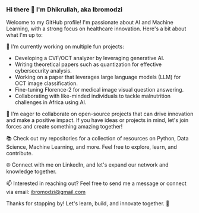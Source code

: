 ### Hi there 👋 I'm Dhikrullah, aka Ibromodzi


Welcome to my GitHub profile! I'm passionate about AI and Machine Learning, with a strong focus on healthcare innovation. Here's a bit about what I'm up to:

🔭 I'm currently working on multiple fun projects:

- Developing a CVF/OCT analyzer by leveraging generative AI.
- Writing theoretical papers such as quantization for effective cybersecurity analysis.
- Working on a paper that leverages large language models (LLM) for OCT image classification.
- Fine-tuning Florence-2 for medical image visual question answering.
- Collaborating with like-minded individuals to tackle malnutrition challenges in Africa using AI.



👯 I'm eager to collaborate on open-source projects that can drive innovation and make a positive impact. If you have ideas or projects in mind, let's join forces and create something amazing together!

📚 Check out my repositories for a collection of resources on Python, Data Science, Machine Learning, and more. Feel free to explore, learn, and contribute.

🌐 Connect with me on LinkedIn, and let's expand our network and knowledge together.

📫 Interested in reaching out? Feel free to send me a message or connect via email: ibromodzi@gmail.com

Thanks for stopping by! Let's learn, build, and innovate together. 🚀


